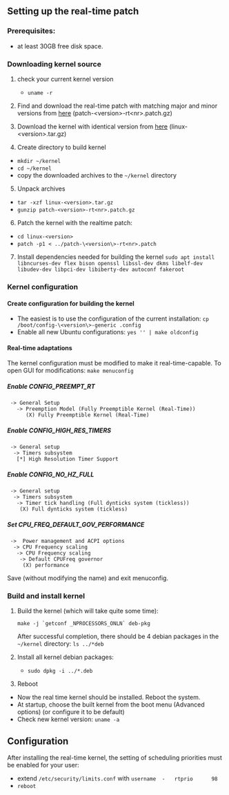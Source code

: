 ## Setting up the real-time patch

### Prerequisites:
- at least 30GB free disk space.

### Downloading kernel source
1. check your current kernel version
   - `uname -r`

2. Find and download the real-time patch with matching major and minor versions from [here](https://cdn.kernel.org/pub/linux/kernel/projects/rt/) (patch-\<version\>-rt\<nr\>.patch.gz)

3. Download the kernel with identical version from [here](https://mirrors.edge.kernel.org/pub/linux/kernel/) (linux-\<version\>.tar.gz)

4. Create directory to build kernel
- `mkdir ~/kernel`
- `cd ~/kernel`
- copy the downloaded archives to the `~/kernel` directory

5. Unpack archives
- `tar -xzf linux-<version>.tar.gz`
- `gunzip patch-<version>-rt<nr>.patch.gz`

6. Patch the kernel with the realtime patch:
- `cd linux-<version>`
- `patch -p1 < ../patch-\<version\>-rt<nr>.patch`

7. Install dependencies needed for building the kernel
`sudo apt install libncurses-dev flex bison openssl libssl-dev dkms libelf-dev libudev-dev libpci-dev libiberty-dev autoconf fakeroot`

### Kernel configuration

#### Create configuration for building the kernel
   - The easiest is to use the configuration of the current installation: `cp /boot/config-\<version\>-generic .config`
   - Enable all new Ubuntu configurations: `yes '' | make oldconfig`

#### Real-time adaptations
The kernel configuration must be modified to make it real-time-capable. To open GUI for modifications: `make menuconfig`

##### Enable CONFIG_PREEMPT_RT
```
 -> General Setup
   -> Preemption Model (Fully Preemptible Kernel (Real-Time))
      (X) Fully Preemptible Kernel (Real-Time)
```

##### Enable CONFIG_HIGH_RES_TIMERS
```
 -> General setup
  -> Timers subsystem
   [*] High Resolution Timer Support
```

##### Enable CONFIG_NO_HZ_FULL
```
 -> General setup
  -> Timers subsystem
   -> Timer tick handling (Full dynticks system (tickless))
    (X) Full dynticks system (tickless)
```

##### Set CPU_FREQ_DEFAULT_GOV_PERFORMANCE
```
 ->  Power management and ACPI options
  -> CPU Frequency scaling
   -> CPU Frequency scaling
    -> Default CPUFreq governor
     (X) performance
```

Save (without modifying the name) and exit menuconfig. 

### Build and install kernel

1. Build the kernel (which will take quite some time):
   ```
   make -j `getconf _NPROCESSORS_ONLN` deb-pkg
   ```
   After successful completion, there should be 4 debian packages in the `~/kernel` directory: `ls ../*deb`

2. Install all kernel debian packages: 
   - `sudo dpkg -i ../*.deb`

3. Reboot
- Now the real time kernel should be installed. Reboot the system.
- At startup, choose the built kernel from the boot menu (Advanced options) (or configure it to be default)
- Check new kernel version: `uname -a`

## Configuration

After installing the real-time kernel, the setting of scheduling priorities must be enabled for your user:
- extend `/etc/security/limits.conf` with 
```username	 -	 rtprio		 98```
- `reboot`